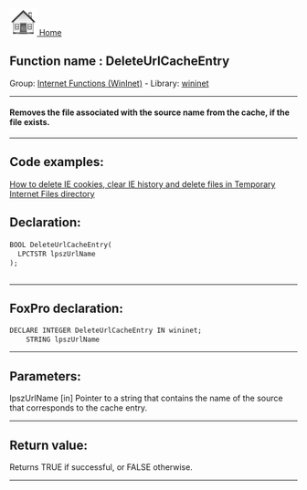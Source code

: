 [<img src="../../images/home.png"> Home ](https://github.com/VFPX/Win32API)  

## Function name : DeleteUrlCacheEntry
Group: [Internet Functions (WinInet)](../../functions_group.md#Internet_Functions_(WinInet))  -  Library: [wininet](../../../libraries.md#wininet)  
***  


#### Removes the file associated with the source name from the cache, if the file exists.
***  


## Code examples:
[How to delete IE cookies, clear IE history and delete files in Temporary Internet Files directory](../../samples/sample_471.md)  

## Declaration:
```foxpro  
BOOL DeleteUrlCacheEntry(
  LPCTSTR lpszUrlName
);
  
```  
***  


## FoxPro declaration:
```foxpro  
DECLARE INTEGER DeleteUrlCacheEntry IN wininet;
	STRING lpszUrlName  
```  
***  


## Parameters:
lpszUrlName 
[in] Pointer to a string that contains the name of the source that corresponds to the cache entry.  
***  


## Return value:
Returns TRUE if successful, or FALSE otherwise.  
***  

